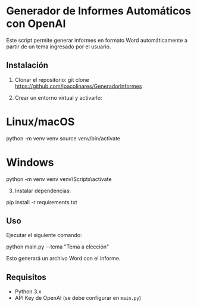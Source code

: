 # Generador de Informes Automáticos con OpenAI

Este script permite generar informes en formato Word automáticamente a partir de un tema ingresado por el usuario. 

##  Instalación

1. Clonar el repositorio:
git clone https://github.com/joacolinares/GeneradorInformes  

2. Crear un entorno virtual y activarlo:

# Linux/macOS
python -m venv venv
source venv/bin/activate

# Windows
python -m venv venv
venv\Scripts\activate

3. Instalar dependencias:

pip install -r requirements.txt


## Uso

Ejecutar el siguiente comando:

python main.py --tema "Tema a elección"

Esto generará un archivo Word con el informe.

##  Requisitos

- Python 3.x
- API Key de OpenAI (se debe configurar en `main.py`)
